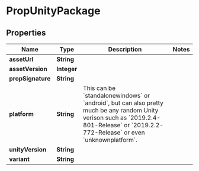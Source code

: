 

# PropUnityPackage



## Properties

| Name | Type | Description | Notes |
|------------ | ------------- | ------------- | -------------|
|**assetUrl** | **String** |  |  |
|**assetVersion** | **Integer** |  |  |
|**propSignature** | **String** |  |  |
|**platform** | **String** | This can be &#x60;standalonewindows&#x60; or &#x60;android&#x60;, but can also pretty much be any random Unity verison such as &#x60;2019.2.4-801-Release&#x60; or &#x60;2019.2.2-772-Release&#x60; or even &#x60;unknownplatform&#x60;. |  |
|**unityVersion** | **String** |  |  |
|**variant** | **String** |  |  |



